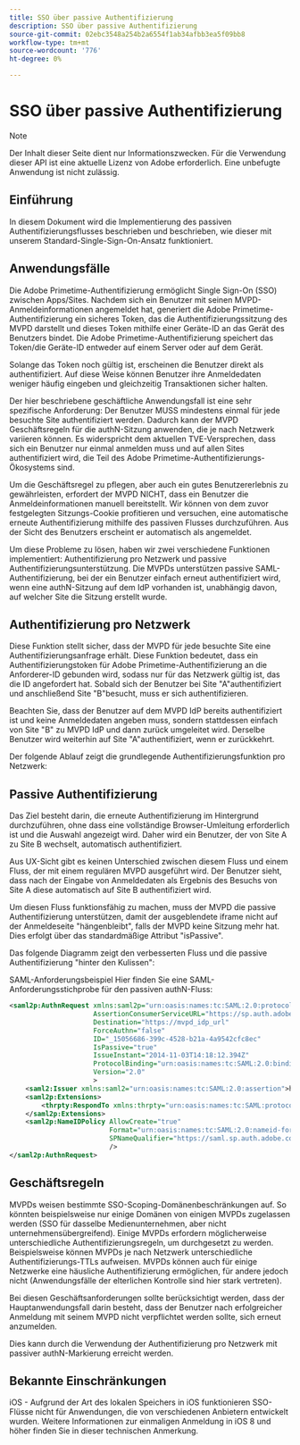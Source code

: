 ```yaml
---
title: SSO über passive Authentifizierung
description: SSO über passive Authentifizierung
source-git-commit: 02ebc3548a254b2a6554f1ab34afbb3ea5f09bb8
workflow-type: tm+mt
source-wordcount: '776'
ht-degree: 0%

---
```


# SSO über passive Authentifizierung

>[!NOTE]
>
>Der Inhalt dieser Seite dient nur Informationszwecken. Für die Verwendung dieser API ist eine aktuelle Lizenz von Adobe erforderlich. Eine unbefugte Anwendung ist nicht zulässig.


## Einführung

In diesem Dokument wird die Implementierung des passiven Authentifizierungsflusses beschrieben und beschrieben, wie dieser mit unserem Standard-Single-Sign-On-Ansatz funktioniert.

## Anwendungsfälle

Die Adobe Primetime-Authentifizierung ermöglicht Single Sign-On (SSO) zwischen Apps/Sites. Nachdem sich ein Benutzer mit seinen MVPD-Anmeldeinformationen angemeldet hat, generiert die Adobe Primetime-Authentifizierung ein sicheres Token, das die Authentifizierungssitzung des MVPD darstellt und dieses Token mithilfe einer Geräte-ID an das Gerät des Benutzers bindet. Die Adobe Primetime-Authentifizierung speichert das Token/die Geräte-ID entweder auf einem Server oder auf dem Gerät.

Solange das Token noch gültig ist, erscheinen die Benutzer direkt als authentifiziert. Auf diese Weise können Benutzer ihre Anmeldedaten weniger häufig eingeben und gleichzeitig Transaktionen sicher halten.



Der hier beschriebene geschäftliche Anwendungsfall ist eine sehr spezifische Anforderung: Der Benutzer MUSS mindestens einmal für jede besuchte Site authentifiziert werden. Dadurch kann der MVPD Geschäftsregeln für die authN-Sitzung anwenden, die je nach Netzwerk variieren können. Es widerspricht dem aktuellen TVE-Versprechen, dass sich ein Benutzer nur einmal anmelden muss und auf allen Sites authentifiziert wird, die Teil des Adobe Primetime-Authentifizierungs-Ökosystems sind.



Um die Geschäftsregel zu pflegen, aber auch ein gutes Benutzererlebnis zu gewährleisten, erfordert der MVPD NICHT, dass ein Benutzer die Anmeldeinformationen manuell bereitstellt. Wir können von dem zuvor festgelegten Sitzungs-Cookie profitieren und versuchen, eine automatische erneute Authentifizierung mithilfe des passiven Flusses durchzuführen. Aus der Sicht des Benutzers erscheint er automatisch als angemeldet.



Um diese Probleme zu lösen, haben wir zwei verschiedene Funktionen implementiert: Authentifizierung pro Netzwerk und passive Authentifizierungsunterstützung. Die MVPDs unterstützen passive SAML-Authentifizierung, bei der ein Benutzer einfach erneut authentifiziert wird, wenn eine authN-Sitzung auf dem IdP vorhanden ist, unabhängig davon, auf welcher Site die Sitzung erstellt wurde.



## Authentifizierung pro Netzwerk

Diese Funktion stellt sicher, dass der MVPD für jede besuchte Site eine Authentifizierungsanfrage erhält. Diese Funktion bedeutet, dass ein Authentifizierungstoken für Adobe Primetime-Authentifizierung an die Anforderer-ID gebunden wird, sodass nur für das Netzwerk gültig ist, das die ID angefordert hat. Sobald sich der Benutzer bei Site &quot;A&quot;authentifiziert und anschließend Site &quot;B&quot;besucht, muss er sich authentifizieren.



Beachten Sie, dass der Benutzer auf dem MVPD IdP bereits authentifiziert ist und keine Anmeldedaten angeben muss, sondern stattdessen einfach von Site &quot;B&quot; zu MVPD IdP und dann zurück umgeleitet wird. Derselbe Benutzer wird weiterhin auf Site &quot;A&quot;authentifiziert, wenn er zurückkehrt.



Der folgende Ablauf zeigt die grundlegende Authentifizierungsfunktion pro Netzwerk:





## Passive Authentifizierung

Das Ziel besteht darin, die erneute Authentifizierung im Hintergrund durchzuführen, ohne dass eine vollständige Browser-Umleitung erforderlich ist und die Auswahl angezeigt wird. Daher wird ein Benutzer, der von Site A zu Site B wechselt, automatisch authentifiziert.



Aus UX-Sicht gibt es keinen Unterschied zwischen diesem Fluss und einem Fluss, der mit einem regulären MVPD ausgeführt wird. Der Benutzer sieht, dass nach der Eingabe von Anmeldedaten als Ergebnis des Besuchs von Site A diese automatisch auf Site B authentifiziert wird.



Um diesen Fluss funktionsfähig zu machen, muss der MVPD die passive Authentifizierung unterstützen, damit der ausgeblendete iframe nicht auf der Anmeldeseite &quot;hängenbleibt&quot;, falls der MVPD keine Sitzung mehr hat. Dies erfolgt über das standardmäßige Attribut &quot;isPassive&quot;.



Das folgende Diagramm zeigt den verbesserten Fluss und die passive Authentifizierung &quot;hinter den Kulissen&quot;:





SAML-Anforderungsbeispiel Hier finden Sie eine SAML-Anforderungsstichprobe für den passiven authN-Fluss:


```xml
<saml2p:AuthnRequest xmlns:saml2p="urn:oasis:names:tc:SAML:2.0:protocol"
                     AssertionConsumerServiceURL="https://sp.auth.adobe.com/sp/saml/SAMLAssertionConsumer"
                     Destination="https://mvpd_idp_url"
                     ForceAuthn="false"
                     ID="_15056686-399c-4528-b21a-4a9542cfc8ec"
                     IsPassive="true"
                     IssueInstant="2014-11-03T14:18:12.394Z"
                     ProtocolBinding="urn:oasis:names:tc:SAML:2.0:bindings:HTTP-POST"
                     Version="2.0"
                     >
    <saml2:Issuer xmlns:saml2="urn:oasis:names:tc:SAML:2.0:assertion">https://saml.sp.auth.adobe.com </saml2:Issuer>
    <saml2p:Extensions>
        <thrpty:RespondTo xmlns:thrpty="urn:oasis:names:tc:SAML:protocol:ext:third-party">https://saml.sp.auth.adobe.com</thrpty:RespondTo>
    </saml2p:Extensions>
    <saml2p:NameIDPolicy AllowCreate="true"
                         Format="urn:oasis:names:tc:SAML:2.0:nameid-format:transient"
                         SPNameQualifier="https://saml.sp.auth.adobe.com"
                         />
</saml2p:AuthnRequest>
```

## Geschäftsregeln

MVPDs weisen bestimmte SSO-Scoping-Domänenbeschränkungen auf. So könnten beispielsweise nur einige Domänen von einigen MVPDs zugelassen werden (SSO für dasselbe Medienunternehmen, aber nicht unternehmensübergreifend).
Einige MVPDs erfordern möglicherweise unterschiedliche Authentifizierungsregeln, um durchgesetzt zu werden. Beispielsweise können MVPDs je nach Netzwerk unterschiedliche Authentifizierungs-TTLs aufweisen. MVPDs können auch für einige Netzwerke eine häusliche Authentifizierung ermöglichen, für andere jedoch nicht (Anwendungsfälle der elterlichen Kontrolle sind hier stark vertreten).


Bei diesen Geschäftsanforderungen sollte berücksichtigt werden, dass der Hauptanwendungsfall darin besteht, dass der Benutzer nach erfolgreicher Anmeldung mit seinem MVPD nicht verpflichtet werden sollte, sich erneut anzumelden.

Dies kann durch die Verwendung der Authentifizierung pro Netzwerk mit passiver authN-Markierung erreicht werden.



## Bekannte Einschränkungen

iOS - Aufgrund der Art des lokalen Speichers in iOS funktionieren SSO-Flüsse nicht für Anwendungen, die von verschiedenen Anbietern entwickelt wurden. Weitere Informationen zur einmaligen Anmeldung in iOS 8 und höher finden Sie in dieser technischen Anmerkung.


<!--
>[!RELATEDINFORMATION]
>* Single Sign-On on iOS
>* SSO on iOS when using the Primetime authentication Access Enabler
-->
